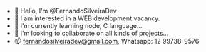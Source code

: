 - 👋 Hello, I'm @FernandoSilveiraDev
- 👀 I am interested in a WEB development vacancy.
- 🌱 I'm currently learning node, C language...
- 💞️ I'm looking to collaborate on all kinds of projects...
- 📫 fernandosilveiradev@gmail.com, Whatsapp: 12 99738-9576
